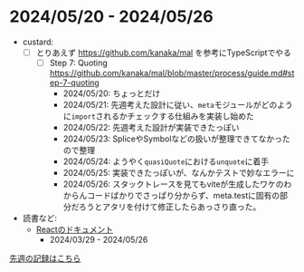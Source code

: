 # 2024/05/20 - 2024/05/26

- custard:
    - [ ] とりあえず <https://github.com/kanaka/mal> を参考にTypeScriptでやる
        - [ ] Step 7: Quoting <https://github.com/kanaka/mal/blob/master/process/guide.md#step-7-quoting>
            - 2024/05/20: ちょっとだけ
            - 2024/05/21: 先週考えた設計に従い、`meta`モジュールがどのように`import`されるかチェックする仕組みを実装し始めた
            - 2024/05/22: 先週考えた設計が実装できたっぽい
            - 2024/05/23: SpliceやSymbolなどの扱いが整理できてなかったので整理
            - 2024/05/24: ようやく`quasiQuote`における`unquote`に着手
            - 2024/05/25: 実装できたっぽいが、なんかテストで妙なエラーに
            - 2024/05/26: スタックトレースを見てもviteが生成したワケのわからんコードばかりでさっぱり分からず、meta.testに固有の部分だろうとアタリを付けて修正したらあっさり直った。
- 読書など:
    - [Reactのドキュメント](https://ja.react.dev/learn)
        - 2024/03/29 - 2024/05/26

[先週の記録はこちら](https://github.com/igrep/daily-commits/blob/a4656832504e576ca40dc9ecb89c2809ad6065c7/yesterday.md)
